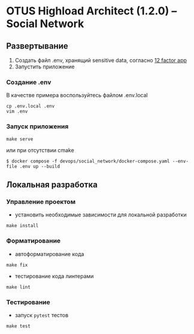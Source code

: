# OTUS Highload Architect (1.2.0) – Social Network

## Развертывание

1. Создать файл .env, хранящий sensitive data, согласно [12 factor app](https://12factor.net/config)
2. Запустить приложение

### Создание .env

В качестве примера воспользуйтесь файлом .env.local

```shell
cp .env.local .env
vim .env
```

### Запуск приложения

```shell
make serve
```

или при отсутствии cmake

```shell
$ docker compose -f devops/social_network/docker-compose.yaml --env-file .env up --build
```

## Локальная разработка

### Управление проектом

- установить необходимые зависимости для локальной разработки
```shell
make install
```

### Форматирование

- автоформатирование кода
```shell
make fix
```
- тестирование кода линтерами
```shell
make lint
```

### Тестирование

- запуск `pytest` тестов
```shell
make test
```
